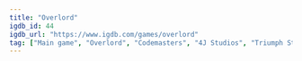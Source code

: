 ```yaml
---
title: "Overlord"
igdb_id: 44
igdb_url: "https://www.igdb.com/games/overlord"
tag: ["Main game", "Overlord", "Codemasters", "4J Studios", "Triumph Studios", "Role-playing (RPG)", "Strategy", "Hack and slash/Beat 'em up", "Adventure", "Single player", "Multiplayer", "Third person", "Action", "Fantasy", "Science fiction", "Comedy"]
---
```

